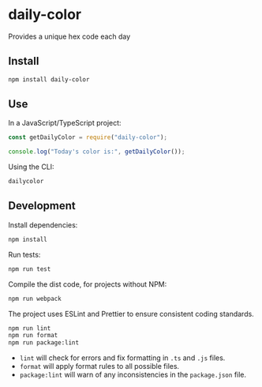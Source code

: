 # daily-color

Provides a unique hex code each day

## Install

```bash
npm install daily-color
```

## Use

In a JavaScript/TypeScript project:

```javascript
const getDailyColor = require("daily-color");

console.log("Today's color is:", getDailyColor());
```

Using the CLI:

```bash
dailycolor
```

## Development

Install dependencies:

```bash
npm install
```

Run tests:

```bash
npm run test
```

Compile the dist code, for projects without NPM:

```bash
npm run webpack
```

The project uses ESLint and Prettier to ensure consistent coding standards.

```bash
npm run lint
npm run format
npm run package:lint
```

- `lint` will check for errors and fix formatting in `.ts` and `.js` files.
- `format` will apply format rules to all possible files.
- `package:lint` will warn of any inconsistencies in the `package.json` file.
